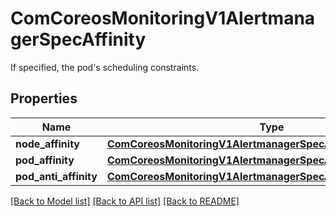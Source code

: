 # ComCoreosMonitoringV1AlertmanagerSpecAffinity

If specified, the pod's scheduling constraints.
## Properties
Name | Type | Description | Notes
------------ | ------------- | ------------- | -------------
**node_affinity** | [**ComCoreosMonitoringV1AlertmanagerSpecAffinityNodeAffinity**](ComCoreosMonitoringV1AlertmanagerSpecAffinityNodeAffinity.md) |  | [optional] 
**pod_affinity** | [**ComCoreosMonitoringV1AlertmanagerSpecAffinityPodAffinity**](ComCoreosMonitoringV1AlertmanagerSpecAffinityPodAffinity.md) |  | [optional] 
**pod_anti_affinity** | [**ComCoreosMonitoringV1AlertmanagerSpecAffinityPodAntiAffinity**](ComCoreosMonitoringV1AlertmanagerSpecAffinityPodAntiAffinity.md) |  | [optional] 

[[Back to Model list]](../README.md#documentation-for-models) [[Back to API list]](../README.md#documentation-for-api-endpoints) [[Back to README]](../README.md)


